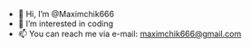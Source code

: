 - 👋 Hi, I’m @Maximchik666
- 👀 I’m interested in coding
- 📫 You can reach me via e-mail: maximchik666@gmail.com

<!---
Maximchik666/Maximchik666 is a ✨ special ✨ repository because its `README.md` (this file) appears on your GitHub profile.
You can click the Preview link to take a look at your changes.
--->
